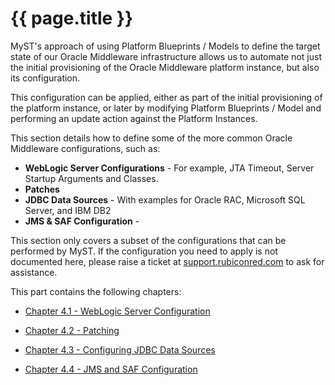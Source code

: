 # {{ page.title }}
MyST's approach of using Platform Blueprints / Models to define the target state of our Oracle Middleware infrastructure allows us to automate not just the initial provisioning of the Oracle Middleware platform instance, but also its configuration.

This configuration can be applied, either as part of the initial provisioning of the platform instance, or later by modifying Platform Blueprints / Model and performing an update action against the Platform Instances.

This section details how to define some of the more common Oracle Middleware configurations, such as:
* **WebLogic Server Configurations** - For example, JTA Timeout, Server Startup Arguments and Classes.
* **Patches**
* **JDBC Data Sources** - With examples for Oracle RAC, Microsoft SQL Server, and IBM DB2
* **JMS & SAF Configuration** - 

<!-- TO DO
* **JCA Adapters**
* **Work Managers**
* **Authentication Providers** - Such as configuring LDAP setup for WebLogic
* **Mail Sessions**
* **Enabling SSL Listen Port Globally**
* **Custom Identity and Trust Store**
-->


This section only covers a subset of the configurations that can be performed by MyST. If the configuration you need to apply is not documented here, please raise a ticket at [support.rubiconred.com](htttp://support.rubiconred.com) to ask for assistance.

This part contains the following chapters:

* [Chapter 4.1 - WebLogic Server Configuration](4.1.weblogicServerConfiguration/4.1.0.weblogicServerConfiguration.md)

* [Chapter 4.2 - Patching](/part4/4.2.patching/4.2.0.patching.md)

* [Chapter 4.3 - Configuring JDBC Data Sources](/part4/4.3.configureDataSource/4.3.0.configureDataSource.md)

* [Chapter 4.4 - JMS and SAF Configuration](/part4/4.4.editPlatformBlueprint/3.4.0.editPlatformBlueprint.md)

<!-- TO DO
* [Chapter 4.5 - JCA Adapter Configuration](/part4/4.5.updatingPlatformConfiguration/3.5.0.updatingPlatformConfiguration.md)

* [Chapter 4.6 - Work Manager Configuration](/part4/4.6.managingPlatformInstances/3.6.0.managingPlatformInstances.md)

* [Chapter 4.7 - Configuring Authentication Providers](/part4/4.7.introspectPlatformBlueprint/3.7.0.introspectPlatformBlueprint.md)

* [Chapter 4.8 - Configuring Mail Sessions](/part4/4.8.sideBySideUpgrade/4.8.0.sideBySideUpgrade.md)
-->


